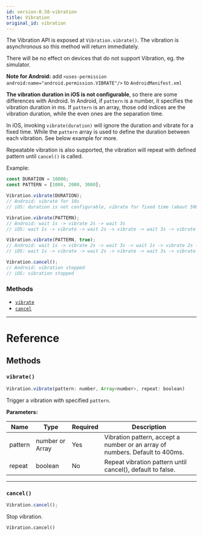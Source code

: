 ```yaml
---
id: version-0.58-vibration
title: Vibration
original_id: vibration
---
```


The Vibration API is exposed at `Vibration.vibrate()`. The vibration is asynchronous so this method will return immediately.

There will be no effect on devices that do not support Vibration, eg. the simulator.

**Note for Android:** add `<uses-permission android:name="android.permission.VIBRATE"/>` to `AndroidManifest.xml`

**The vibration duration in iOS is not configurable**, so there are some differences with Android. In Android, if `pattern` is a number, it specifies the vibration duration in ms. If `pattern` is an array, those odd indices are the vibration duration, while the even ones are the separation time.

In iOS, invoking `vibrate(duration)` will ignore the duration and vibrate for a fixed time. While the `pattern` array is used to define the duration between each vibration. See below example for more.

Repeatable vibration is also supported, the vibration will repeat with defined pattern until `cancel()` is called.

Example:

```jsx
const DURATION = 10000;
const PATTERN = [1000, 2000, 3000];

Vibration.vibrate(DURATION);
// Android: vibrate for 10s
// iOS: duration is not configurable, vibrate for fixed time (about 500ms)

Vibration.vibrate(PATTERN);
// Android: wait 1s -> vibrate 2s -> wait 3s
// iOS: wait 1s -> vibrate -> wait 2s -> vibrate -> wait 3s -> vibrate

Vibration.vibrate(PATTERN, true);
// Android: wait 1s -> vibrate 2s -> wait 3s -> wait 1s -> vibrate 2s -> wait 3s -> ...
// iOS: wait 1s -> vibrate -> wait 2s -> vibrate -> wait 3s -> vibrate -> wait 1s -> vibrate -> wait 2s -> vibrate -> wait 3s -> vibrate -> ...

Vibration.cancel();
// Android: vibration stopped
// iOS: vibration stopped
```

### Methods

- [`vibrate`](vibration.md#vibrate)
- [`cancel`](vibration.md#cancel)

---

# Reference

## Methods

### `vibrate()`

```jsx
Vibration.vibrate(pattern: number, Array<number>, repeat: boolean)
```

Trigger a vibration with specified `pattern`.

**Parameters:**

| Name    | Type                    | Required | Description                                                                  |
| ------- | ----------------------- | -------- | ---------------------------------------------------------------------------- |
| pattern | number or Array<number> | Yes      | Vibration pattern, accept a number or an array of numbers. Default to 400ms. |
| repeat  | boolean                 | No       | Repeat vibration pattern until cancel(), default to false.                   |

---

### `cancel()`

```jsx
Vibration.cancel();
```

Stop vibration.

```
Vibration.cancel()
```
